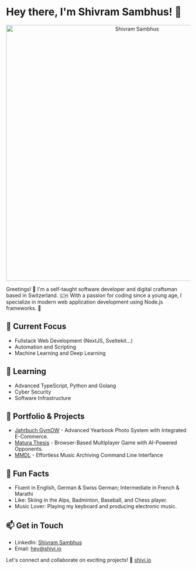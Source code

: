 # Hey there, I'm Shivram Sambhus! 👋
<p align="center">
	<img src="https://www.shivi.io/twitterbg.png" alt="Shivram Sambhus" width="700px"/>
</p>

Greetings! 👋 I'm a self-taught software developer and digital craftsman based in Switzerland. 🇨🇭 With a passion for coding since a young age, I specialize in modern web application development using Node.js frameworks. 🚀

## 🔭 Current Focus
- Fullstack Web Development (NextJS, Sveltekit...)
- Automation and Scripting
- Machine Learning and Deep Learning

## 🌱 Learning
- Advanced TypeScript, Python and Golang
- Cyber Security
- Software Infrastructure

## 🚀 Portfolio & Projects
- [Jahrbuch GymOW](https://www.shivi.io/work/jbgymow) - Advanced Yearbook Photo System with Integrated E-Commerce.
- [Matura Thesis](https://www.shivi.io/work/ma) - Browser-Based Multiplayer Game with AI-Powered Opponents.
- [MMDL](https://www.shivi.io/work/mmdl) - Effortless Music Archiving Command Line Interfance

## 🎨 Fun Facts
- Fluent in English, German & Swiss German; Intermediate in French & Marathi
- Like: Skiing in the Alps, Badminton, Baseball, and Chess player.
- Music Lover: Playing my keyboard and producing electronic music.

## 📫 Get in Touch
- LinkedIn: [Shivram Sambhus](https://www.linkedin.com/in/shividotio/)
- Email: [hey@shivi.io](mailto:hey@shivi.io)

Let's connect and collaborate on exciting projects! 🌟
[shivi.io](https://www.shivi.io/)
